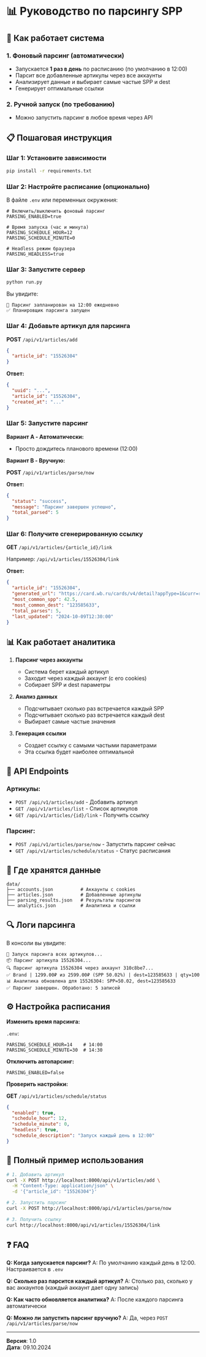 # 📊 Руководство по парсингу SPP

## 🚀 Как работает система

### 1. **Фоновый парсинг (автоматически)**
- Запускается **1 раз в день** по расписанию (по умолчанию в 12:00)
- Парсит все добавленные артикулы через все аккаунты
- Анализирует данные и выбирает самые частые SPP и dest
- Генерирует оптимальные ссылки

### 2. **Ручной запуск** (по требованию)
- Можно запустить парсинг в любое время через API

## 📋 Пошаговая инструкция

### Шаг 1: Установите зависимости

```bash
pip install -r requirements.txt
```

### Шаг 2: Настройте расписание (опционально)

В файле `.env` или переменных окружения:

```env
# Включить/выключить фоновый парсинг
PARSING_ENABLED=true

# Время запуска (час и минута)
PARSING_SCHEDULE_HOUR=12
PARSING_SCHEDULE_MINUTE=0

# Headless режим браузера
PARSING_HEADLESS=true
```

### Шаг 3: Запустите сервер

```bash
python run.py
```

Вы увидите:
```
📅 Парсинг запланирован на 12:00 ежедневно
✅ Планировщик парсинга запущен
```

### Шаг 4: Добавьте артикул для парсинга

**POST** `/api/v1/articles/add`

```json
{
  "article_id": "15526304"
}
```

**Ответ:**
```json
{
  "uuid": "...",
  "article_id": "15526304",
  "created_at": "..."
}
```

### Шаг 5: Запустите парсинг

**Вариант A - Автоматически:**
- Просто дождитесь планового времени (12:00)

**Вариант B - Вручную:**

**POST** `/api/v1/articles/parse/now`

**Ответ:**
```json
{
  "status": "success",
  "message": "Парсинг завершен успешно",
  "total_parsed": 5
}
```

### Шаг 6: Получите сгенерированную ссылку

**GET** `/api/v1/articles/{article_id}/link`

Например: `/api/v1/articles/15526304/link`

**Ответ:**
```json
{
  "article_id": "15526304",
  "generated_url": "https://card.wb.ru/cards/v4/detail?appType=1&curr=rub&dest=123585633&spp=42&hide_dtype=11&ab_testing=false&lang=ru&nm=15526304",
  "most_common_spp": 42.5,
  "most_common_dest": "123585633",
  "total_parses": 5,
  "last_updated": "2024-10-09T12:30:00"
}
```

## 📊 Как работает аналитика

1. **Парсинг через аккаунты**
   - Система берет каждый артикул
   - Заходит через каждый аккаунт (с его cookies)
   - Собирает SPP и dest параметры

2. **Анализ данных**
   - Подсчитывает сколько раз встречается каждый SPP
   - Подсчитывает сколько раз встречается каждый dest
   - Выбирает самые частые значения

3. **Генерация ссылки**
   - Создает ссылку с самыми частыми параметрами
   - Эта ссылка будет наиболее оптимальной

## 🔄 API Endpoints

### Артикулы:

- `POST /api/v1/articles/add` - Добавить артикул
- `GET /api/v1/articles/list` - Список артикулов
- `GET /api/v1/articles/{id}/link` - Получить ссылку

### Парсинг:

- `POST /api/v1/articles/parse/now` - Запустить парсинг сейчас
- `GET /api/v1/articles/schedule/status` - Статус расписания

## 📁 Где хранятся данные

```
data/
├── accounts.json          # Аккаунты с cookies
├── articles.json          # Добавленные артикулы
├── parsing_results.json   # Результаты парсингов
└── analytics.json         # Аналитика и ссылки
```

## 🔍 Логи парсинга

В консоли вы увидите:

```
🚀 Запуск парсинга всех артикулов...
📦 Парсинг артикула 15526304...
🔍 Парсинг артикула 15526304 через аккаунт 310c8be7...
✅ Brand | 1299.00₽ из 2599.00₽ (SPP 50.02%) | dest=123585633 | qty=100
📊 Аналитика обновлена для 15526304: SPP=50.02, dest=123585633
✅ Парсинг завершен. Обработано: 5 записей
```

## ⚙️ Настройка расписания

**Изменить время парсинга:**

`.env`:
```env
PARSING_SCHEDULE_HOUR=14    # 14:00
PARSING_SCHEDULE_MINUTE=30  # 14:30
```

**Отключить автопарсинг:**

```env
PARSING_ENABLED=false
```

**Проверить настройки:**

**GET** `/api/v1/articles/schedule/status`

```json
{
  "enabled": true,
  "schedule_hour": 12,
  "schedule_minute": 0,
  "headless": true,
  "schedule_description": "Запуск каждый день в 12:00"
}
```

## 🎯 Полный пример использования

```bash
# 1. Добавить артикул
curl -X POST http://localhost:8000/api/v1/articles/add \
  -H "Content-Type: application/json" \
  -d '{"article_id": "15526304"}'

# 2. Запустить парсинг
curl -X POST http://localhost:8000/api/v1/articles/parse/now

# 3. Получить ссылку
curl http://localhost:8000/api/v1/articles/15526304/link
```

## ❓ FAQ

**Q: Когда запускается парсинг?**
A: По умолчанию каждый день в 12:00. Настраивается в `.env`

**Q: Сколько раз парсится каждый артикул?**
A: Столько раз, сколько у вас аккаунтов (каждый аккаунт дает одну запись)

**Q: Как часто обновляется аналитика?**
A: После каждого парсинга автоматически

**Q: Можно ли запустить парсинг вручную?**
A: Да, через `POST /api/v1/articles/parse/now`

---

**Версия**: 1.0  
**Дата**: 09.10.2024

